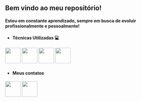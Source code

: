 ##   Bem vindo ao meu repositório! 

####  Estou em constante aprendizado, sempre em busca de evoluir profissionalmente e pessoalmente!


- #### Técnicas Utilizadas 💻

<img src="https://user-images.githubusercontent.com/104280692/185771743-fa0b2067-7d72-4fcb-a794-76dd750f26d5.png" height="50px"></img>
<img src="https://user-images.githubusercontent.com/104280692/185771745-35e84f50-fff9-4efc-9dcb-064329eace67.png" height="50px"></img>
<img src="https://user-images.githubusercontent.com/104280692/185771742-7554221b-c7bb-4c43-b80a-d80a3d13bdce.png" height="50px"></img>
<img src="https://user-images.githubusercontent.com/104280692/185771746-75919481-c321-4675-bbb4-7a31d6cecaed.png" height="50px"></img>



- #### Meus contatos

<a id="rede" href="https://www.linkedin.com/in/thiago-teles17/" target="_blank"><img src="https://user-images.githubusercontent.com/104280692/185771400 -f33093fa-7e1d-42b9-9ba1-ab6ede8a1741.png" height="50px"></img></a>
<a id="rede" href="mailto:thiagotelessilva@hotmail.com"><img src="https://user-images.githubusercontent.com/104280692/185771399-491b74c6-e770-4e98-aeac-fe9760731f44. png" height="50px"></img></a>

<!---
Teles23/Teles23 is a ✨ special ✨ repository because its `README.md` (this file) appears on your GitHub profile.
You can click the Preview link to take a look at your changes.
--->
